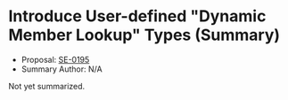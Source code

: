 # Introduce User-defined "Dynamic Member Lookup" Types (Summary)

* Proposal: [SE-0195](https://github.com/apple/swift-evolution/blob/main/proposals/0195-dynamic-member-lookup.md)
* Summary Author: N/A

Not yet summarized.
